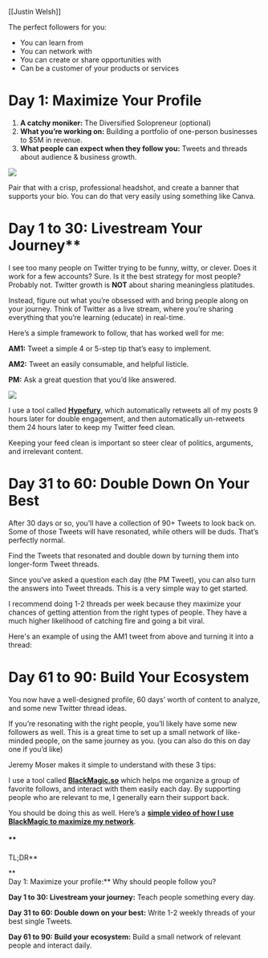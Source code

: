 
[[Justin Welsh]]

The perfect followers for you:
-   You can learn from
-   You can network with
-   You can create or share opportunities with
-   Can be a customer of your products or services
 
# Day 1: Maximize Your Profile
1.  **A catchy moniker:** The Diversified Solopreneur (optional)
2.  **What you’re working on:** Building a portfolio of one-person businesses to $5M in revenue.
3.  **What people can expect when they follow you:** Tweets and threads about audience & business growth.

  
![](https://kajabi-storefronts-production.kajabi-cdn.com/kajabi-storefronts-production/blogs/2147492719/images/Z5340huyQQ6NpABsODQw_Screen_Shot_2022-07-18_at_12.43.32_PM.png)

  
Pair that with a crisp, professional headshot, and create a banner that supports your bio. You can do that very easily using something like Canva.

# Day 1 to 30: Livestream Your Journey**

I see too many people on Twitter trying to be funny, witty, or clever. Does it work for a few accounts? Sure. Is it the best strategy for most people? Probably not. Twitter growth is **NOT** about sharing meaningless platitudes.

Instead, figure out what you’re obsessed with and bring people along on your journey. Think of Twitter as a live stream, where you’re sharing everything that you’re learning (educate) in real-time.

Here’s a simple framework to follow, that has worked well for me:

**AM1:** Tweet a simple 4 or 5-step tip that’s easy to implement.

**AM2:** Tweet an easily consumable, and helpful listicle.

**PM:** Ask a great question that you’d like answered.  
  

![](https://kajabi-storefronts-production.kajabi-cdn.com/kajabi-storefronts-production/blogs/2147492719/images/EIBs6OS8RrCzuINIwWYb_AM1_1920_600_px_.png)

  
I use a tool called **[Hypefury](https://hypefury.com/?via=justin14)**, which automatically retweets all of my posts 9 hours later for double engagement, and then automatically un-retweets them 24 hours later to keep my Twitter feed clean.

Keeping your feed clean is important so steer clear of politics, arguments, and irrelevant content.

# Day 31 to 60: Double Down On Your Best

  
After 30 days or so, you’ll have a collection of 90+ Tweets to look back on. Some of those Tweets will have resonated, while others will be duds. That’s perfectly normal.

Find the Tweets that resonated and double down by turning them into longer-form Tweet threads.

Since you’ve asked a question each day (the PM Tweet), you can also turn the answers into Tweet threads. This is a very simple way to get started.

I recommend doing 1-2 threads per week because they maximize your chances of getting attention from the right types of people. They have a much higher likelihood of catching fire and going a bit viral.

Here's an example of using the AM1 tweet from above and turning it into a thread:  
  
# Day 61 to 90: Build Your Ecosystem
  
You now have a well-designed profile, 60 days’ worth of content to analyze, and some new Twitter thread ideas.

If you’re resonating with the right people, you’ll likely have some new followers as well. This is a great time to set up a small network of like-minded people, on the same journey as you. (you can also do this on day one if you’d like)  
  
Jeremy Moser makes it simple to understand with these 3 tips:  
  
I use a tool called **[BlackMagic.so](https://blackmagic.so/?aff=JUSTINSAAS_B537E54D)** which helps me organize a group of favorite follows, and interact with them easily each day. By supporting people who are relevant to me, I generally earn their support back.

You should be doing this as well. Here’s a [**simple video of how I use BlackMagic to maximize my network**](https://www.loom.com/share/7c956a1fb7ee47bca5964b9e5169619b).

#### **  
TL;DR**

**  
Day 1: Maximize your profile:** Why should people follow you?

**Day 1 to 30: Livestream your journey:** Teach people something every day.

**Day 31 to 60: Double down on your best:** Write 1-2 weekly threads of your best single Tweets.

**Day 61 to 90: Build your ecosystem:** Build a small network of relevant people and interact daily.  